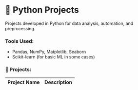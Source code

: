 # 🐍 Python Projects

Projects developed in Python for data analysis, automation, and preprocessing.

### Tools Used:
- Pandas, NumPy, Matplotlib, Seaborn
- Scikit-learn (for basic ML in some cases)

### 📂 Projects:

| Project Name | Description |
|--------------|-------------|

